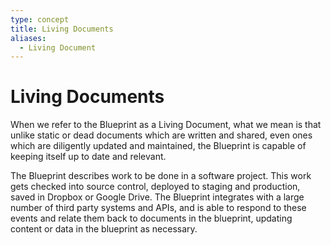 ```yaml
---
type: concept
title: Living Documents
aliases:
  - Living Document
---
```


# Living Documents

When we refer to the Blueprint as a Living Document, what we mean is
that unlike static or dead documents which are written and shared,
even ones which are diligently updated and maintained, the Blueprint is
capable of keeping itself up to date and relevant.

The Blueprint describes work to be done in a software project.  This
work gets checked into source control, deployed to staging and
production, saved in Dropbox or Google Drive.  The Blueprint integrates
with a large number of third party systems and APIs, and is able to
respond to these events and relate them back to documents in the
blueprint, updating content or data in the blueprint as necessary.  
